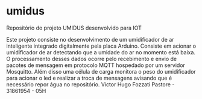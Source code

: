 # umidus
Repositório do projeto UMIDUS desenvolvido para IOT

Este projeto consiste no desenvolvimento de um umidificador de ar inteligente integrado digitalmente pela placa Arduino. Consiste em acionar o umidificador de ar detectando que a umidade do ar no momento está baixa. O processamento desses dados ocorre pelo recebimento e envio de pacotes de mensagem em protocolo MQTT hospedado por um servidor Mosquitto. Além disso uma célula de carga monitora o peso do umidificador para acionar o led e realizar a troca de mensagens avisando que é necessário repor água no repositório.
Victor Hugo Fozzati Pastore - 31861954 - 05H
